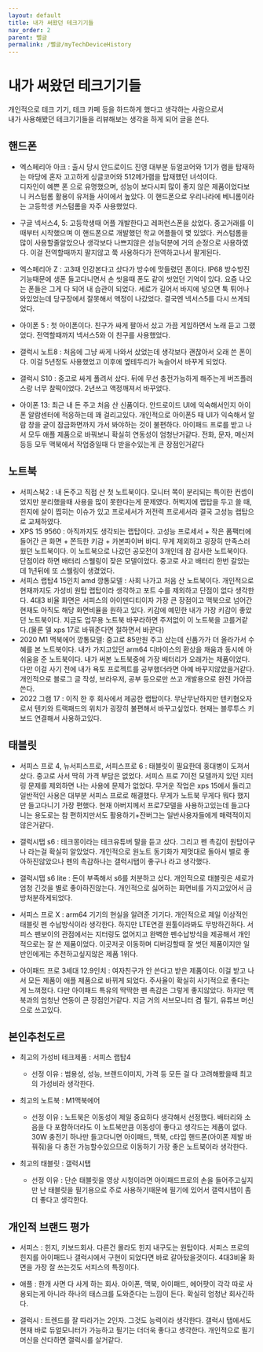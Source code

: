 ```yaml
---
layout: default
title: 내가 써왔던 테크기기들
nav_order: 2
parent: 뻘글
permalink: /뻘글/myTechDeviceHistory
---
```


# 내가 써왔던 테크기기들  

개인적으로 테크 기기, 테크 카페 등을 하드하게 했다고 생각하는 사람으로서  
내가 사용해봤던 테크기기들을 리뷰해보는 생각을 하게 되어 글을 쓴다.  

## 핸드폰  

- 엑스페리아 아크 : 출시 당시 안드로이드 진영 대부분 듀얼코어와 1기가 램을 탑재하는 마당에 혼자 고고하게 싱글코어와 512메가램을 탑재했던 녀석이다.  
디자인이 예쁜 폰 으로 유명했으며, 성능이 보다시피 많이 좋지 않은 제품이었다보니 커스텀롬 활용이 유저들 사이에서 높았다. 이 핸드폰으로 우리나라에 베니롬이라는 고등학생 커스텀롬을 자주 사용했었다.

- 구글 넥서스4, 5: 고등학생때 어플 개발한다고 레퍼런스폰을 샀었다. 중고거래를 이때부터 시작했으며 이 핸드폰으로 개발했던 학교 어플들이 몇 있었다. 커스텀롬을 많이 사용할줄알았으나 생각보다 나쁘지않은 성능덕분에 거의 순정으로 사용하였다. 이걸 전역할때까지 팔지않고 쭉 사용하다가 전역하고나서 팔게된다.

- 엑스페리아 Z : 고3때 인강본다고 샀다가 방수에 맛들렸던 폰이다. IP68 방수방진 기능때문에 생폰 들고다니면서 손 씻을때 폰도 같이 씻었던 기억이 있다. 요즘 나오는 폰들은 그게 다 되어 내 습관이 되었다. 세로가 길어서 바지에 넣으면 툭 튀어나와있었는데 당구장에서 잘못해서 액정이 나갔었다. 결국엔 넥서스5를 다시 쓰게되었다.
- 아이폰 5 : 첫 아이폰이다. 친구가 싸게 팔아서 샀고 가끔 게임하면서 노래 듣고 그랬었다. 전역할때까지 넥서스5와 이 친구를 사용했었다.
- 갤럭시 노트8 : 처음에 그냥 싸게 나와서 샀었는데 생각보다 괜찮아서 오래 쓴 폰이다. 이걸 5년정도 사용했었고 이후에 옆테두리가 녹슬어서 바꾸게 되었다.
- 갤럭시 S10 : 중고로 싸게 풀려서 샀다. 뒤에 무선 충전가능하게 해주는게 버즈플러스랑 너무 찰떡이었다. 2년쓰고 액정깨져서 바꾸었다.
- 아이폰 13: 최근 내 돈 주고 처음 산 신품이다. 안드로이드 UI에 익숙해서인지 아이폰 알람센터에 적응하는데 꽤 걸리고있다. 개인적으로 아이폰5 때 UI가 익숙해서 알람 창을 굳이 잠금화면까지 가서 봐야하는 것이 불편하다. 아이패드 프로를 받고 나서 모두 애플 제품으로 바꿔보니 확실히 연동성이 엄청난거같다. 전화, 문자, 메신저 등등 모두 맥북에서 작업중일때 다 받을수있는게 큰 장점인거같다

## 노트북

- 서피스북2 : 내 돈주고 직접 산 첫 노트북이다. 모니터 쪽이 분리되는 특이한 컨셉이었지만 분리했을때 사용을 많이 못한다는게 문제였다. 허벅지에 랩탑을 두고 쓸 때, 힌지에 살이 찝히는 이슈가 있고 프로세서가 저전력 프로세서라 결국 고성능 랩탑으로 교체하였다.
- XPS 15 9560 : 아직까지도 생각되는 랩탑이다. 고성능 프로세서 + 작은 폼팩터에 들어간 큰 화면 + 쫀득한 키감 + 카본파이버 바디. 무게 제외하고 굉장히 만족스러웠던 노트북이다. 이 노트북으로 나갔던 공모전이 3개인데 참 감사한 노트북이다. 단점이라 하면 배터리 스웰링이 잦은 모델이었다. 중고로 사고 배터리 한번 갈았는데 1년뒤에 또 스웰링이 생겼었다.
- 서피스 랩탑4 15인치 amd 깡통모델 : 사회 나가고 처음 산 노트북이다. 개인적으로 현재까지도 가성비 원탑 랩탑이라 생각하고 포트 수를 제외하고 단점이 없다 생각한다. 4대3 비율 화면은 서피스의 아이덴디티이자 가장 큰 장점이고 맥북으로 넘어간 현재도 아직도 해당 화면비율을 원하고 있다. 키감에 예민한 내가 가장 키감이 좋았던 노트북이다. 지금도 업무용 노트북 바꾸라하면 주저없이 이 노트북을 고를거같다.(물론 델 xps 17로 바꿔준다면 절하면서 바꾼다)
- 2020 M1 맥북에어 깡통모델: 중고로 85만원 주고 샀는데 신품가가 더 올라가서 수혜를 본 노트북이다. 내가 가지고있던 arm64 디바이스의 환상을 채움과 동시에 아쉬움을 준 노트북이다. 내가 써본 노트북중에 가장 배터리가 오래가는 제품이었다. 다만 이걸 사기 전에 내가 욕토 프로젝트를 공부했더라면 아예 바꾸지않았을거같다. 개인적으로 블로그 글 작성, 브라우저, 공부 등으로만 쓰고 개발용으로 완전 가아끔 쓴다.
- 2022 그램 17 : 이직 한 후 회사에서 제공한 랩탑이다. 무난무난하지만 텐키혐오자로서 텐키와 트랙패드의 위치가 굉장히 불편해서 바꾸고싶었다. 현재는 블루투스 키보드 연결해서 사용하고있다.

## 태블릿
- 서피스 프로 4, 뉴서피스프로, 서피스프로 6 : 태블릿이 필요한데 홍대병이 도져서 샀다. 중고로 사서 딱히 가격 부담은 없었다. 서피스 프로 7이전 모델까지 있던 지터링 문제를 제외하면 나는 사용에 문제가 없었다. 무거운 작업은 xps 15에서 돌리고 일반적인 사용은 대부분 서피스 프로로 해결했다. 무게가 노트북 무게다 뭐다 했지만 들고다니기 가장 편했다. 현재 아버지께서 프로7모델을 사용하고있는데 들고다니는 용도로는 참 편하지만서도 활용하기+잔버그는 일반사용자들에게 매력적이지않은거같다.

- 갤럭시탭 s6 : 테크몽이라는 테크유튜버 말을 듣고 샀다. 그리고 펜 촉감이 원탑이구나 라는걸 확실히 알았었다. 개인적으로 원노트 동기화가 제멋대로 돌아서 별로 좋아하진않았으나 펜의 촉감하나는 갤럭시탭이 좋구나 라고 생각했다.

- 갤럭시탭 s6 lite : 돈이 부족해서 s6를 처분하고 샀다. 개인적으로 태블릿은 세로가 엄청 긴것을 별로 좋아하진않는다. 개인적으로 싫어하는 화면비를 가지고있어서 금방처분하게되었다.

- 서피스 프로 X : arm64 기기의 현실을 알려준 기기다. 개인적으로 제일 이상적인 태블릿 펜 수납방식이라 생각한다. 하지만 LTE연결 원툴이라봐도 무방하긴하다. 서피스 팬보이의 관점에서는 지터링도 없어지고 완벽한 펜수납방식을 제공해서 개인적으로는 잘 쓴 제품이었다. 이곳저곳 이동하며 디버깅할때 잘 썻던 제품이지만 일반인에게는 추천하고싶지않은 제품 1위다.

- 아이패드 프로 3세대 12.9인치 : 여자친구가 안 쓴다고 받은 제품이다. 이걸 받고 나서 모든 제품이 애플 제품으로 바뀌게 되었다. 주사율이 확실히 사기적으로 좋다는게 느껴졌다. 다만 아이패드 특유의 딱딱한 펜 촉감은 그렇게 좋지않았다. 하지만 맥북과의 엄청난 연동이 큰 장점인거같다. 지금 거의 서브모니터 겸 필기, 유튜브 머신으로 쓰고있다.

## 본인추천도르

- 최고의 가성비 테크제품 : 서피스 랩탑4
  - 선정 이유 : 범용성, 성능, 브랜드이미지, 가격 등 모든 걸 다 고려해봤을때 최고의 가성비라 생각한다.

- 최고의 노트북 : M1맥북에어
  - 선정 이유 : 노트북은 이동성이 제일 중요하다 생각해서 선정했다. 배터리와 소음을 다 포함하더라도 이 노트북만큼 이동성이 좋다고 생각드는 제품이 없다. 30W 충전기 하나만 들고다니면 아이패드, 맥북, c타입 핸드폰(아이폰 제발 바꿔줘)을 다 충전 가능할수있으므로 이동하기 가장 좋은 노트북이라 생각한다.

- 최고의 태블릿 : 갤럭시탭
  - 선정 이유 : 단순 태블릿을 영상 시청이라면 아이패드프로의 손을 들어주고싶지만 난 태블릿을 필기용으로 주로 사용하기때문에 필기에 있어서 갤럭시탭이 좀 더 좋다고 생각한다.

## 개인적 브랜드 평가

- 서피스 : 힌지, 키보드회사. 다른건 몰라도 힌지 내구도는 원탑이다. 서피스 프로의 힌지를 아이패드나 갤럭시에서 구현이 되었다면 바로 갈아탔을것이다. 4대3비율 화면을 가장 잘 쓰는것도 서피스의 특징이다.

- 애플 : 한개 사면 다 사게 하는 회사. 아이폰, 맥북, 아이패드, 에어팟이 각각 따로 사용되는게 아니라 하나의 태스크를 도와준다는 느낌이 든다. 확실히 엄청난 회사긴하다.

- 갤럭시 : 트렌드를 잘 따라가는 2인자. 그것도 능력이라 생각한다. 갤럭시 탭에서도 현재 바로 듀얼모니터가 가능하고 필기는 더더욱 좋다고 생각한다. 개인적으로 필기 머신을 산다하면 갤럭시를 살거같다.
